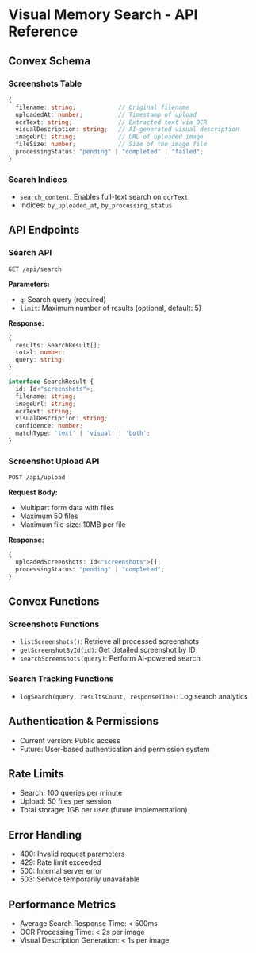 # Visual Memory Search - API Reference

## Convex Schema

### Screenshots Table
```typescript
{
  filename: string;            // Original filename
  uploadedAt: number;          // Timestamp of upload
  ocrText: string;             // Extracted text via OCR
  visualDescription: string;   // AI-generated visual description
  imageUrl: string;            // URL of uploaded image
  fileSize: number;            // Size of the image file
  processingStatus: "pending" | "completed" | "failed";
}
```

### Search Indices
- `search_content`: Enables full-text search on `ocrText`
- Indices: `by_uploaded_at`, `by_processing_status`

## API Endpoints

### Search API
`GET /api/search`

**Parameters:**
- `q`: Search query (required)
- `limit`: Maximum number of results (optional, default: 5)

**Response:**
```typescript
{
  results: SearchResult[];
  total: number;
  query: string;
}

interface SearchResult {
  id: Id<"screenshots">;
  filename: string;
  imageUrl: string;
  ocrText: string;
  visualDescription: string;
  confidence: number;
  matchType: 'text' | 'visual' | 'both';
}
```

### Screenshot Upload API
`POST /api/upload`

**Request Body:**
- Multipart form data with files
- Maximum 50 files
- Maximum file size: 10MB per file

**Response:**
```typescript
{
  uploadedScreenshots: Id<"screenshots">[];
  processingStatus: "pending" | "completed";
}
```

## Convex Functions

### Screenshots Functions
- `listScreenshots()`: Retrieve all processed screenshots
- `getScreenshotById(id)`: Get detailed screenshot by ID
- `searchScreenshots(query)`: Perform AI-powered search

### Search Tracking Functions
- `logSearch(query, resultsCount, responseTime)`: Log search analytics

## Authentication & Permissions
- Current version: Public access
- Future: User-based authentication and permission system

## Rate Limits
- Search: 100 queries per minute
- Upload: 50 files per session
- Total storage: 1GB per user (future implementation)

## Error Handling
- 400: Invalid request parameters
- 429: Rate limit exceeded
- 500: Internal server error
- 503: Service temporarily unavailable

## Performance Metrics
- Average Search Response Time: < 500ms
- OCR Processing Time: < 2s per image
- Visual Description Generation: < 1s per image
